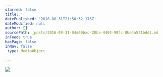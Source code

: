 ```yaml
---
starred: false
title: ''
datePublished: '2016-08-31T21:50:32.176Z'
dateModified: null
author: []
sourcePath: _posts/2016-08-31-84a60bad-28ba-4404-98fc-8be4a5f1bdd3.md
inFeed: true
hasPage: false
inNav: false
_type: MediaObject

---
```

![](https://the-grid-user-content.s3-us-west-2.amazonaws.com/acb642f6-9e83-4fa1-8663-e9c7733e14cc.jpg)